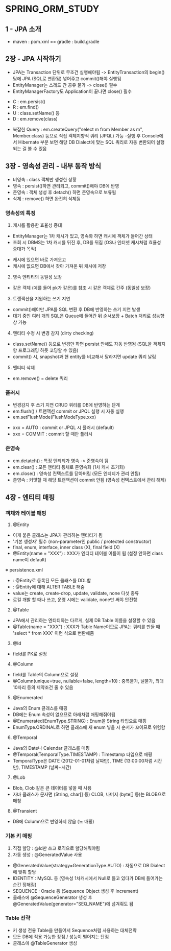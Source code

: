 # SPRING_ORM_STUDY

## 1 - JPA 소개
- maven : pom.xml == gradle : build.gradle

## 2장 - JPA 시작하기
- JPA는 Transaction 단위로 무조건 실행해야됨 -> EntityTransaction의 begin() 담에 JPA (SQL로 변환됨) 넣어주고 commit()해야 실행됨
- EntityManager는 스레드 간 공유 불가 -> close() 필수
- EntityManagerFactory도 Application이 끝나면 close() 필수
+ C : em.persist()
+ R : em.find()
+ U : class.setName() 등
+ D : em.remove(class)
- 복잡한 Query : em.createQuery("select m from Member as m", Member.class) 등으로 직접 객체지향적 쿼리 (JPQL) 가능
-실행 후 Console에서 Hibernate 부분 보면 해당 DB Dialect에 맞는 SQL 쿼리로 자동 변환되어 실행되는 걸 볼 수 있음

## 3장 - 영속성 관리 - 내부 동작 방식
- 비영속 : class 객체만 생성한 상황
- 영속 : persist()하면 관리되고, commit()해야 DB에 반영
- 준영속 : 객체 생성 후 detach() 하면 준영속으로 보류됨
- 삭제 : remove() 하면 완전히 삭제됨


### 영속성의 특징

1. 캐시를 활용한 효율성 증대
- EntityManager는 1차 캐시가 있고, 영속화 하면 캐시에 객체가 들어간 상태
- 조회 시 DBMS는 1차 캐시를 뒤진 후, DB를 뒤짐 (OS나 인터넷 캐시처럼 효율성 증대가 목적)
+ 캐시에 있으면 바로 가져오고
+ 캐시에 없으면 DB에서 찾아 가져온 뒤 캐시에 저장

2. 영속 엔티티의 동일성 보장
- 같은 객체 (예를 들어 pk가 같은)를 참조 시 같은 객체로 간주 (동일성 보장)

3. 트랜잭션을 지원하는 쓰기 지연
- commit()해야만 JPA를 SQL 변환 후 DB에 반영하는 쓰기 지연 발생
- 대기 중인 여러 개의 SQL은 Queue에 들어간 뒤 순서보장 + Batch 처리로 성능향상 가능

4. 엔티티 수정 시 변경 감지 (dirty checking)
- class.setName() 등으로 변경만 하면 persist 안해도 자동 반영됨 (SQL을 객체지향 프로그래밍 하듯 코딩할 수 있음)
- commit() 시, snapshot과 현 entity를 비교해서 달라지면 update 쿼리 날림

5. 엔티티 삭제
- em.remove() = delete 쿼리

### 플러시
- 변경감지 후 쓰기 지연 CRUD 쿼리를 DB에 반영하는 단계
- em.flush() / 트랜잭션 commit or JPQL 실행 시 자동 실행
- em.setFlushMode(FlushModeType.xxx)
+ xxx = AUTO : commit or JPQL 시 플러시 (default)
+ xxx = COMMIT : commit 할 때만 플러시

### 준영속
- em.detatch() : 특정 엔티티가 영속 -> 준영속이 됨
- em.clear() : 모든 엔티티 통채로 준영속화 (1차 캐시 초기화)
- em.close() : 영속성 컨텍스트를 닫아버림 (모든 엔티티가 관리 안됨)
- 준영속 : 커밋할 때 해당 트랜잭션이 commit 안됨 (영속성 컨텍스트에서 관리 해제)

## 4장 - 엔티티 매핑

### 객체와 테이블 매핑
1. @Entity
+ 이게 붙은 클래스는 JPA가 관리하는 엔티티가 됨
+ '기본 생성자' 필수 (non-parameter인 public / protected constructor)
+ final, enum, interface, inner class (X), final field (X)
+ @Entity(name = "XXX") : XXX가 엔티티 테이블 이름이 됨 (설정 안하면 class name이 default)

※ persistence.xml
+ <property name="hibernate.hbm2ddl.auto" value="create" /> : @Entity로 등록된 모든 클래스를 DDL함
+ <property name="hibernate.hbm2ddl.auto" value="update" /> : @Entity에 대해 ALTER TABLE 해줌
+ value는 create, create-drop, update, validate, none 다섯 종류
+ 로컬 개발 할 때나 쓰고, 운영 시에는 validate, none만 써야 안전함

2. @Table
+ JPA에서 관리하는 엔티티와는 다르게, 실제 DB Table 이름을 설정할 수 있음
+ @Table(name = "XXX") : XXX가 Table Name이므로 JPA는 쿼리를 만들 때 'select * from XXX' 이런 식으로 변환해줌

3. @Id
+ field를 PK로 설정

4. @Column
+ field를 Table의 Column으로 설정
+ @Column(unique=true, nullable=false, length=10) : 중복불가, 널불가, 최대10자리 등의 제약조건 줄 수 있음
 
5. @Enumerated
+ Java의 Enum 클래스를 매핑
+ DB에는 Enum 속성이 없으므로 아래처럼 매핑해줘야됨
+ @Enumerated(EnumType.STRING) : Enum을 String 타입으로 매핑
+ EnumType.ORDINAL로 하면 클래스에 새 enum 넣을 시 순서가 꼬이므로 위험함

6. @Temporal
+ Java의 Date나 Calendar 클래스를 매핑
+ @Temporal(TemporalType.TIMESTAMP) : Timestamp 타입으로 매핑
+ TemporalType은 DATE (2012-01-01처럼 날짜만), TIME (13:00:00처럼 시간만), TIMESTAMP (날짜+시간)

7. @Lob
+ Blob, Clob 같은 큰 데이터를 넣을 때 사용
+ 자바 클래스가 문자면 (String, char[] 등) CLOB, 나머지 (byte[] 등)는 BLOB으로 매칭

8. @Transient
+ DB에 Column으로 반영하지 않음 (노 매핑)


### 기본 키 매핑

1. 직접 할당 : @Id만 쓰고 로직으로 할당해줘야됨
2. 자동 생성 : @GeneratedValue 사용
- @GeneratedValue(strategy=GenerationType.AUTO) : 자동으로 DB Dialect에 맞춰 할당
- IDENTITY : MySQL 등 (영속성 1차캐시에서 Null로 들고 있다가 DB에 들어가는 순간 정해짐)
- SEQUENCE : Oracle 등 (Sequence Object 생성 후 Increment)
- 클래스에 @SequenceGenerator 생성 후 @GeneratedValue(generator="SEQ_NAME")에 넘겨줘도 됨


### Table 전략
- 키 생성 전용 Table을 만들어서 Sequence처럼 사용하는 대체전략
- 모든 DB에 적용 가능한 장점 / 성능이 떨어지는 단점
- 클래스에 @TableGenerator 생성